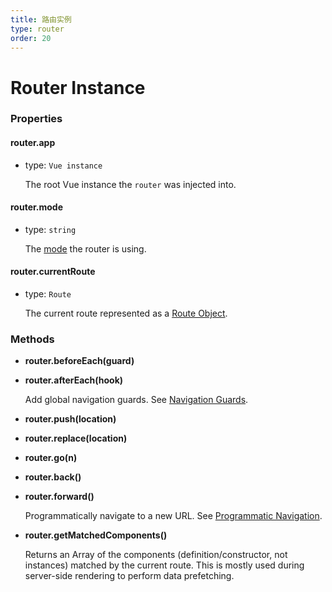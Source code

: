```yaml
---
title: 路由实例
type: router
order: 20
---
```


# Router Instance

### Properties

#### router.app

- type: `Vue instance`

  The root Vue instance the `router` was injected into.

#### router.mode

- type: `string`

  The [mode](options.md#mode) the router is using.

#### router.currentRoute

- type: `Route`

  The current route represented as a [Route Object](route-object.md).

### Methods

- **router.beforeEach(guard)**
- **router.afterEach(hook)**

  Add global navigation guards. See [Navigation Guards](../advanced/navigation-guards.md).


- **router.push(location)**
- **router.replace(location)**
- **router.go(n)**
- **router.back()**
- **router.forward()**

  Programmatically navigate to a new URL. See [Programmatic Navigation](../essentials/navigation.md).

- **router.getMatchedComponents()**

  Returns an Array of the components (definition/constructor, not instances) matched by the current route. This is mostly used during server-side rendering to perform data prefetching.
